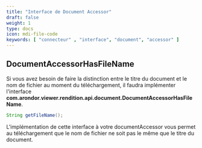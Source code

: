 ```yaml
---
title: "Interface de Document Accessor"
draft: false
weight: 1
type: docs
icon: mdi-file-code
keywords: [ "connecteur" , "interface", "document", "accessor" ]
---
```


## DocumentAccessorHasFileName

Si vous avez besoin de faire la distinction entre le titre du document et le nom de fichier au moment du téléchargement, il faudra implémenter
l'interface **com.arondor.viewer.rendition.api.document.DocumentAccessorHasFileName**.

```java
String getFileName();
```

L'implémentation de cette interface à votre documentAccessor vous permet au téléchargement que le nom de fichier ne soit pas le même que le titre du document.